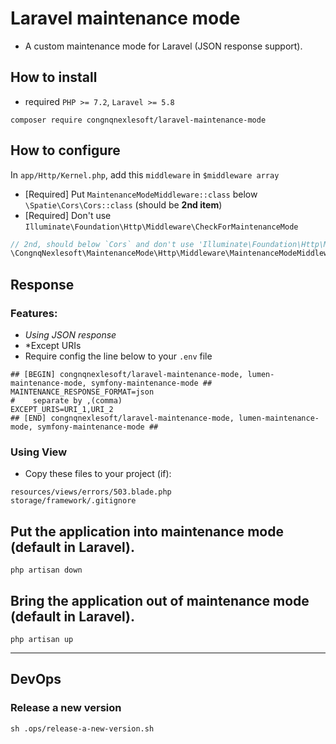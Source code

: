 # Laravel maintenance mode
- A custom maintenance mode for Laravel (JSON response support).

## How to install
- required `PHP >= 7.2`, `Laravel >= 5.8`
```
composer require congnqnexlesoft/laravel-maintenance-mode
```

## How to configure
In `app/Http/Kernel.php`, add this `middleware` in `$middleware array` 
- [Required] Put `MaintenanceModeMiddleware::class` below `\Spatie\Cors\Cors::class`  (should be **2nd item**)
- [Required] Don't use `Illuminate\Foundation\Http\Middleware\CheckForMaintenanceMode`
```PHP
// 2nd, should below `Cors` and don't use 'Illuminate\Foundation\Http\Middleware\CheckForMaintenanceMode'
\CongnqNexlesoft\MaintenanceMode\Http\Middleware\MaintenanceModeMiddleware::class,
```

## Response
### Features:
- *Using JSON response*
- *Except URIs
- Require config the line below to your `.env` file
```dotenv
## [BEGIN] congnqnexlesoft/laravel-maintenance-mode, lumen-maintenance-mode, symfony-maintenance-mode ##
MAINTENANCE_RESPONSE_FORMAT=json
#    separate by ,(comma)
EXCEPT_URIS=URI_1,URI_2
## [END] congnqnexlesoft/laravel-maintenance-mode, lumen-maintenance-mode, symfony-maintenance-mode ##
```
### Using View
- Copy these files to your project (if):
```
resources/views/errors/503.blade.php
storage/framework/.gitignore
```

## Put the application into maintenance mode (default in Laravel).
```shell
php artisan down
```
## Bring the application out of maintenance mode (default in Laravel).
```shell
php artisan up
```

---
## DevOps
### Release a new version
```shell
sh .ops/release-a-new-version.sh
```
